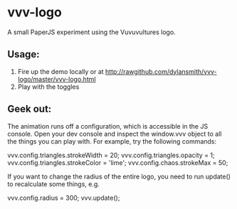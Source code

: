 vvv-logo
========

A small PaperJS experiment using the Vuvuvultures logo.

Usage:
------
1. Fire up the demo locally or at http://rawgithub.com/dylansmith/vvv-logo/master/vvv-logo.html
2. Play with the toggles

Geek out:
---------
The animation runs off a configuration, which is accessible in the JS console. Open your dev
console and inspect the window.vvv object to all the things you can play with. For example, try
the following commands:

vvv.config.triangles.strokeWidth = 20;
vvv.config.triangles.opacity = 1;
vvv.config.triangles.strokeColor = 'lime';
vvv.config.chaos.strokeMax = 50;

If you want to change the radius of the entire logo, you need to run update() to recalculate
some things, e.g.

vvv.config.radius = 300;
vvv.update();